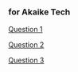 ### for Akaike Tech

[Question 1](https://www.db-fiddle.com/f/a38XTFREXweDN1ES3shSrb/3)

[Question 2](https://www.db-fiddle.com/f/p2XToGqJ8BU4USntNBHRW3/3)

[Question 3](https://www.db-fiddle.com/f/n9YtRVVFCjk6zCtc4XWzU6/3)
